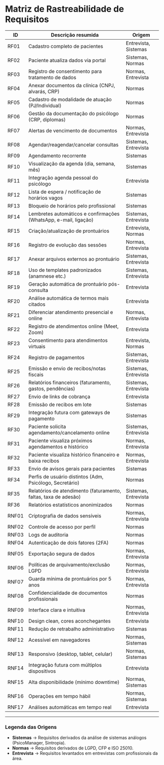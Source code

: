 # Matriz de Rastreabilidade de Requisitos

| ID      | Descrição resumida                                                     | Origem                  |
|---------|------------------------------------------------------------------------|-------------------------|
| RF01    | Cadastro completo de pacientes                                         | Entrevista, Sistemas    |
| RF02    | Paciente atualiza dados via portal                                     | Sistemas, Normas        |
| RF03    | Registro de consentimento para tratamento de dados                     | Normas, Entrevista      |
| RF04    | Anexar documentos da clínica (CNPJ, alvarás, CRP)                      | Normas                  |
| RF05    | Cadastro de modalidade de atuação (PJ/Individual)                      | Normas                  |
| RF06    | Gestão da documentação do psicólogo (CRP, diplomas)                    | Normas                  |
| RF07    | Alertas de vencimento de documentos                                    | Normas, Entrevista      |
| RF08    | Agendar/reagendar/cancelar consultas                                   | Sistemas, Entrevista    |
| RF09    | Agendamento recorrente                                                 | Sistemas                |
| RF10    | Visualização da agenda (dia, semana, mês)                              | Sistemas                |
| RF11    | Integração agenda pessoal do psicólogo                                 | Entrevista              |
| RF12    | Lista de espera / notificação de horários vagos                        | Sistemas                |
| RF13    | Bloqueio de horários pelo profissional                                 | Sistemas                |
| RF14    | Lembretes automáticos e confirmações (WhatsApp, e-mail, ligação)       | Sistemas, Entrevista    |
| RF15    | Criação/atualização de prontuários                                     | Entrevista, Normas      |
| RF16    | Registro de evolução das sessões                                       | Normas, Entrevista      |
| RF17    | Anexar arquivos externos ao prontuário                                 | Sistemas, Entrevista    |
| RF18    | Uso de templates padronizados (anamnese etc.)                          | Sistemas, Entrevista    |
| RF19    | Geração automática de prontuário pós-consulta                          | Entrevista              |
| RF20    | Análise automática de termos mais citados                              | Entrevista              |
| RF21    | Diferenciar atendimento presencial e online                            | Normas, Entrevista      |
| RF22    | Registro de atendimentos online (Meet, Zoom)                           | Entrevista              |
| RF23    | Consentimento para atendimentos virtuais                               | Entrevista, Normas      |
| RF24    | Registro de pagamentos                                                 | Sistemas, Entrevista    |
| RF25    | Emissão e envio de recibos/notas fiscais                               | Sistemas, Entrevista    |
| RF26    | Relatórios financeiros (faturamento, gastos, pendências)               | Sistemas, Entrevista    |
| RF27    | Envio de links de cobrança                                             | Entrevista              |
| RF28    | Emissão de recibos em lote                                             | Sistemas                |
| RF29    | Integração futura com gateways de pagamento                            | Sistemas                |
| RF30    | Paciente solicita agendamento/cancelamento online                      | Sistemas, Entrevista    |
| RF31    | Paciente visualiza próximos agendamentos e histórico                   | Normas, Entrevista      |
| RF32    | Paciente visualiza histórico financeiro e baixa recibos                | Normas, Entrevista      |
| RF33    | Envio de avisos gerais para pacientes                                  | Sistemas                |
| RF34    | Perfis de usuário distintos (Adm, Psicólogo, Secretário)               | Normas                  |
| RF35    | Relatórios de atendimento (faturamento, faltas, taxa de adesão)        | Sistemas, Entrevista    |
| RF36    | Relatórios estatísticos anonimizados                                   | Normas                  |
| RNF01   | Criptografia de dados sensíveis                                        | Normas, Entrevista      |
| RNF02   | Controle de acesso por perfil                                          | Normas                  |
| RNF03   | Logs de auditoria                                                      | Normas                  |
| RNF04   | Autenticação de dois fatores (2FA)                                     | Normas                  |
| RNF05   | Exportação segura de dados                                             | Normas, Entrevista      |
| RNF06   | Políticas de arquivamento/exclusão LGPD                                | Normas, Entrevista      |
| RNF07   | Guarda mínima de prontuários por 5 anos                                | Normas, Entrevista      |
| RNF08   | Confidencialidade de documentos profissionais                          | Normas                  |
| RNF09   | Interface clara e intuitiva                                            | Normas, Entrevista      |
| RNF10   | Design clean, cores aconchegantes                                      | Entrevista              |
| RNF11   | Redução de retrabalho administrativo                                   | Sistemas                |
| RNF12   | Acessível em navegadores                                               | Normas, Sistemas        |
| RNF13   | Responsivo (desktop, tablet, celular)                                  | Normas, Sistemas        |
| RNF14   | Integração futura com múltiplos dispositivos                           | Entrevista              |
| RNF15   | Alta disponibilidade (mínimo downtime)                                 | Normas, Sistemas        |
| RNF16   | Operações em tempo hábil                                               | Normas, Sistemas        |
| RNF17   | Análises automáticas em tempo real                                     | Entrevista              |

---

### Legenda das Origens
- **Sistemas** → Requisitos derivados da análise de sistemas análogos (PsicoManager, Sintropia).  
- **Normas** → Requisitos derivados de LGPD, CFP e ISO 25010.  
- **Entrevista** → Requisitos levantados em entrevistas com profissionais da área.  
